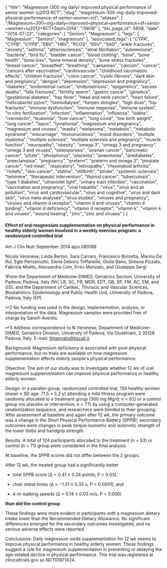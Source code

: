 {
    "title": "Magnesium (300 mg daily) improved physical performance of senior women \u2013 RCT",
    "slug": "magnesium-300-mg-daily-improved-physical-performance-of-senior-women-rct",
    "aliases": [
        "/Magnesium+300+mg+daily+improved+physical+performance+of+senior+women+\u2013+RCT+Sept+2014",
        "/5608"
    ],
    "tiki_page_id": 5608,
    "date": "2014-07-23",
    "categories": [
        "Seniors",
        "Magnesium"
    ],
    "tags": [
        "Magnesium",
        "Seniors",
        "magnesium"
    ],
    "associated_tags": [
        "CYPA",
        "CYPB",
        "CYPR",
        "EBV",
        "HRV",
        "PCOS",
        "RSV",
        "SAD",
        "ankle fractures",
        "anxiety",
        "asthma",
        "atherosclerosis",
        "atrial fibrillation",
        "autoimmune",
        "bacteria",
        "bird flu",
        "bladder cancer",
        "blood clotting",
        "bone",
        "bone health",
        "bone loss",
        "bone mineral density",
        "bone stress fractures",
        "breast cancer",
        "breastfed",
        "breathing",
        "caesarean",
        "calcium",
        "cancer",
        "cancers after vaccination",
        "cardiovascular",
        "childhood vaccination effects",
        "children fractures",
        "colon cancer",
        "cystic fibrosis",
        "dark skin and pregnancy",
        "dengue",
        "depression",
        "depression and pregnancy",
        "diabetes",
        "endometrial cancer",
        "endometriosis",
        "epigenetics",
        "excess deaths",
        "falls fractures",
        "fertility sperm",
        "gastric cancer",
        "genetics",
        "gestational diabetes",
        "hay fever",
        "head and neck cancer",
        "heart failure",
        "helicobacter pylori",
        "hemodialysis",
        "herpes shingles",
        "high dose",
        "hip fractures",
        "immune dysfunction",
        "immune response",
        "immune system",
        "in vitro fertilization",
        "infection",
        "inflammation",
        "influenza",
        "iodine",
        "ivermectin",
        "leukemia",
        "liver cancer",
        "long covid",
        "low birth weight",
        "lung cancer",
        "lupus",
        "lymphoma",
        "magnesium and pregnancy",
        "magnesium and viruses",
        "masks",
        "melanoma",
        "metabolic",
        "metabolic syndrome",
        "miscarriage",
        "mononucleosis",
        "mood disorders",
        "multiple myeloma",
        "multiple sclerosis",
        "multiple sclerosis and pregnancy",
        "muscle function",
        "neuropathy",
        "obesity",
        "omega 3",
        "omega 3 and pregnancy",
        "omega 3 and viruses",
        "osteoporosis",
        "ovarian cancer",
        "pancreatic cancer",
        "pfizer",
        "phosphorus",
        "placenta",
        "pneumonia",
        "prediabetes",
        "preeclampsia",
        "pregnancy",
        "preterm",
        "preterm and omega 3",
        "prostate cancer",
        "red meat",
        "respiratory",
        "retinopathy",
        "rheumatoid arthritis",
        "rickets",
        "skin cancer",
        "statins",
        "stillbirth",
        "stroke",
        "systemic sclerosis",
        "telomere",
        "therapeutic intervention",
        "thyroid cancer",
        "tuberculosis",
        "type 1 diabetes",
        "ultraviolet light",
        "urinary tract infection",
        "vaccination",
        "vaccination and pregnancy",
        "viral hepatitis",
        "virus",
        "virus and air pollution",
        "virus and cardiovascular",
        "virus and cognitive",
        "virus and dark skin",
        "virus meta analyses",
        "virus studies",
        "viruses and pregnancy",
        "viruses and vitamin d receptor",
        "vitamin d and viruses",
        "vitamin d binding",
        "vitamin d deficiency",
        "vitamin d receptor",
        "vitamin k",
        "vitamin k and viruses",
        "wound healing",
        "zinc",
        "zinc and viruses"
    ]
}


#### Effect of oral magnesium supplementation on physical performance in healthy elderly women involved in a weekly exercise program: a randomized controlled trial

Am J Clin Nutr September 2014 ajcn.080168

Nicola Veronese, Linda Berton, Sara Carraro, Francesco Bolzetta, Marina De Rui, Egle Perissinotto, Elena Debora Toffanello, Giulia Bano, Simona Pizzato, Fabrizia Miotto, Alessandra Coin, Enzo Manzato, and Giuseppe Sergi

1From the Department of Medicine–DIMED, Geriatrics Section, University of Padova, Padova, Italy (NV, LB, SC, FB, MDR, EDT, GB, SP, FM, AC, EM, and GS), and the Department of Cardiac, Thoracic and Vascular Sciences, Biostatistics, Epidemiology and Public Health Unit, University of Padova, Padova, Italy (EP).

↵2 No funding was used in the design, implementation, analysis, or interpretation of the data. Magnesium samples were provided free of charge by Sanofi-Aventis.

↵3 Address correspondence to N Veronese, Department of Medicine–DIMED, Geriatrics Division, University of Padova, Via Giustiniani, 2 35128 Padova, Italy. E-mail: ilmannato@tiscali.it.

Background: Magnesium deficiency is associated with poor physical performance, but no trials are available on how magnesium supplementation affects elderly people's physical performance.

Objective: The aim of our study was to investigate whether 12 wk of oral magnesium supplementation can improve physical performance in healthy elderly women.

Design: In a parallel-group, randomized controlled trial, 139 healthy women (mean ± SD age: 71.5 ± 5.2 y) attending a mild fitness program were randomly allocated to a treatment group (300 mg Mg/d; n = 62) or a control group (no placebo or intervention; n = 77) by using a computer-generated randomization sequence, and researchers were blinded to their grouping. After assessment at baseline and again after 12 wk, the primary outcome was a change in the Short Physical Performance Battery (SPPB); secondary outcomes were changes in peak torque isometric and isokinetic strength of the lower limbs and handgrip strength.

Results: A total of 124 participants allocated to the treatment (n = 53) or control (n = 71) group were considered in the final analysis. 

At baseline, the SPPB scores did not differ between the 2 groups. 

After 12 wk, the treated group had a significantly better 

* total SPPB score (Δ = 0.41 ± 0.24 points; P = 0.03), 

* chair stand times (Δ = −1.31 ± 0.33 s; P < 0.0001), and 

* 4-m walking speeds (Δ = 0.14 ± 0.03 m/s; P = 0.006) 

 **than did the control group** . 

These findings were more evident in participants with a magnesium dietary intake lower than the Recommended Dietary Allowance. No significant differences emerged for the secondary outcomes investigated, and no serious adverse effects were reported.

Conclusions: Daily magnesium oxide supplementation for 12 wk seems to improve physical performance in healthy elderly women. These findings suggest a role for magnesium supplementation in preventing or delaying the age-related decline in physical performance. This trial was registered at clinicaltrials.gov as NCT01971424.